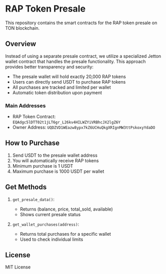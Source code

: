 # RAP Token Presale

This repository contains the smart contracts for the RAP token presale on TON blockchain.

## Overview

Instead of using a separate presale contract, we utilize a specialized Jetton wallet contract that handles the presale functionality. This approach provides better transparency and security:

- The presale wallet will hold exactly 20,000 RAP tokens
- Users can directly send USDT to purchase RAP tokens
- All purchases are tracked and limited per wallet
- Automatic token distribution upon payment

### Main Addresses

- RAP Token Contract: `EQAdgc5lDTT02t1jLT6gr_L26kv4HILWZYiVRBhcJX2lgZ6Y`
- Owner Address: `UQDZVD1WEazw8ypx7kZ6UCHuQkgXRIgnMW3ttPskoxyYdaDO`

## How to Purchase

1. Send USDT to the presale wallet address
2. You will automatically receive RAP tokens
3. Minimum purchase is 1 USDT
4. Maximum purchase is 1000 USDT per wallet

## Get Methods

1. `get_presale_data()`:
   - Returns (balance, price, total_sold, available)
   - Shows current presale status

2. `get_wallet_purchases(address)`:
   - Returns total purchases for a specific wallet
   - Used to check individual limits

## License

MIT License
